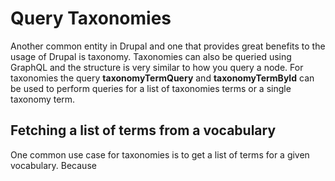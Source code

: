 # Query Taxonomies

Another common entity in Drupal and one that provides great benefits to the usage of Drupal is taxonomy. Taxonomies can also be queried using GraphQL and the structure is very similar to how you query a node. For taxonomies the query **taxonomyTermQuery** and **taxonomyTermById** can be used to perform queries for a list of taxonomies terms or a single taxonomy term.

## Fetching a list of terms from a vocabulary

One common use case for taxonomies is to get a list of terms for a given vocabulary. Because 


